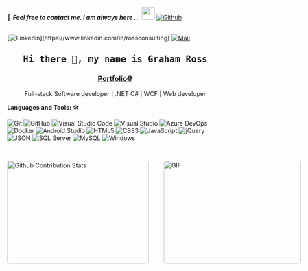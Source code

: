 <!--

## Complete list of github markdown emoji markup
https://gist.github.com/rxaviers/7360908

## technologies Icons 
https://simpleicons.org/

--> 


📝 ***Feel free to contact me. I am always here ...*** <img src="https://media.giphy.com/media/WUlplcMpOCEmTGBtBW/giphy.gif" width="30">  [![Github](https://img.shields.io/github/followers/Graham-Ross?label=Follow%20Me&style=social)](https://github.com/graham22)
<br>
<br>

[![Linkedin](https://img.shields.io/badge/LinkedIn-Graham%20Ross-blue?logo=Linkedin&logoColor=blue&labelColor=black&target="_blank")](https://www.linkedin.com/in/rossconsulting)
[![Mail](https://img.shields.io/badge/Gmail-graham.a.ross@gmail.com-blue?logo=Gmail&logoColor=red&labelColor=black)](mailto:graham.a.ross@gmail.com)
<br>

<h2 align='center'><samp><strong>Hi there 👋, my name is Graham Ross</strong></samp></h2>
<h3 align='center'><strong><a href="https://github.com/graham22/graham22.github.io/raw/master/GrahamRossResume.pdf" target="_blank">Portfolio🌐</a></strong></h3>
<p align='center'>Full-stack Software developer | .NET C# | WCF | Web developer</p>


**Languages and Tools:** 🛠️<br>

![Git](https://img.shields.io/badge/-Git-000000?style=flat&logo=git&logoColor=F05032&labelColor=ffffff)
![GitHub](https://img.shields.io/badge/-GitHub-000000?style=flat&logo=github&logoColor=000000&labelColor=ffffff)
![Visual Studio Code](https://img.shields.io/badge/-VSCode-000000?style=flat&logo=visual-studio-code&labelColor=007ACC)
![Visual Studio](https://img.shields.io/badge/-Visual_Studio-000000?style=flat&logo=visual-studio&labelColor=930096)
![Azure DevOps](https://img.shields.io/badge/-Azure_DevOps-000000?style=flat&logo=tfs&labelColor=1572B6)
![Docker](https://img.shields.io/badge/-Docker-000000?style=flat&logo=docker&logoColor=007ACC&labelColor=ffffff)
![Android Studio](https://img.shields.io/badge/-Android%20Studio-000000?style=flat&logo=android-studio&labelColor=ffffff)
![HTML5](https://img.shields.io/badge/-HTML5-000000?style=flat&logo=html5&logoColor=ffffff&labelColor=E34F26)
![CSS3](https://img.shields.io/badge/-CSS3-000000?style=flat&logo=css3&logoColor=ffffff&labelColor=1572B6) 
![JavaScript](https://img.shields.io/badge/-JavaScript-000000?style=flat&logo=javascript)
![jQuery](https://img.shields.io/badge/-jQuery-000000?style=flat&logo=jQuery&logoColor=0769AD&labelColor=ffffff)
![JSON](https://img.shields.io/badge/-JSON-000000?style=flat&logo=JSON&logoColor=000000&labelColor=ffffff)
![SQL Server](https://img.shields.io/badge/-SQL%20Server-000000?style=flat&logo=microsoft-sql-server&labelColor=007ACC)
![MySQL](https://img.shields.io/badge/-MySQL-000000?style=flat&logo=mysql&labelColor=ffffff)
![Windows](https://img.shields.io/badge/-Windows-000000?style=flat&logo=windows&logoColor=ffffff&labelColor=0078D6)

</br>
<p style="display: flex; justify-contect: space-between;">
<img style="border-radius: 5px; margin-bottom: 5px" alt="Github Contribution Stats" width="330px" height="240px" src="https://github-contribution-stats.vercel.app/api/?username=graham22" />
<img style="border-radius: 5px; margin: 0 0 5px 35px;" alt="GIF" width="320px" height="240px" src="https://miro.medium.com/max/875/1*Urc28sbnORGOW5oyohQ06g.gif" />
</p>
